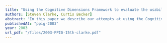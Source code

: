 ```yaml
---
title: "Using the Cognitive Dimensions Framework to evaluate the usability of a class library"
authors: [Steven Clarke, Curtis Becker]
abstract: "In this paper we describe our attempts at using the Cognitive Dimensions framework to evaluate the usability of an object oriented (OO) application programming interface (API). The Cognitive Dimensions framework was originally designed as a tool to evaluate and describe the usability of a programming language but to our knowledge, no reports of it being used to evaluate an API are publicly available. Since many popular OO languages come with an existing set of APIs in the form of OO class libraries, it is important to ensure that the APIs developers use are usable, just as it is to ensure that a programming language is usable also. Thus, in order to measure the usability of an API, we have adapted the Cognitive Dimensions framework so that it better measures those aspects of an API that we feel have an impact on its usability. This paper describes these modifications and the reasons we chose to make them. In addition, using the framework in an industrial setting has presented some interesting challenges, and so we describe those challenges here and our attempts to address them."
publishedAt: "ppig-2003"
year: 2003
url_pdf: "/files/2003-PPIG-15th-clarke.pdf"
---
```

